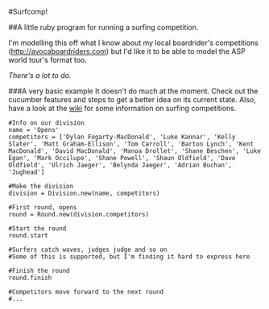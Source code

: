 #Surfcomp!

##A little ruby program for running a surfing competition.

I'm modelling this off what I know about my local boardrider's competitions (http://avocaboardriders.com) but I'd like it to be able to model the ASP world tour's format too.

*There's a lot to do.*

###A very basic example
It doesn't do much at the moment. Check out the cucumber features and steps to get a better idea on its current state. Also, have a look at the [wiki](http://wiki.github.com/DylanFM/surfcomp "Surfcomp wiki") for some information on surfing competitions.

    #Info on our division
    name = 'Opens'
    competitors = ['Dylan Fogarty-MacDonald', 'Luke Kannar', 'Kelly Slater', 'Matt Graham-Ellison', 'Tom Carroll', 'Barton Lynch', 'Kent MacDonald', 'David MacDonald', 'Manoa Drollet', 'Shane Beschen', 'Luke Egan', 'Mark Occilupo', 'Shane Powell', 'Shaun Oldfield', 'Dave Oldfield', 'Ulrich Jaeger', 'Belynda Jaeger', 'Adrian Buchan', 'Jughead']

    #Make the division
    division = Division.new(name, competitors)

    #First round, opens
    round = Round.new(division.competitors)

    #Start the round
    round.start
    
    #Surfers catch waves, judges judge and so on
    #Some of this is supported, but I'm finding it hard to express here

    #Finish the round
    round.finish
    
    #Competitors move forward to the next round
    #...